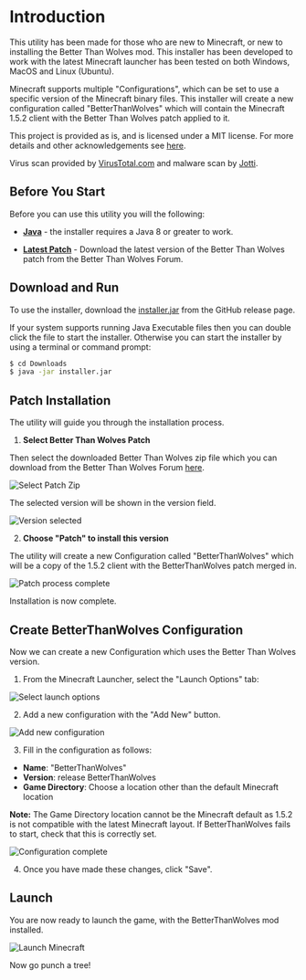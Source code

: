 # Introduction

This utility has been made for those who are new to Minecraft, or new to 
installing the Better Than Wolves mod. This installer has been developed 
to work with the latest Minecraft launcher has been tested on both 
Windows, MacOS and Linux (Ubuntu).

Minecraft supports multiple "Configurations", which can be set to use
a specific version of the Minecraft binary files. This installer will 
create a new configuration called "BetterThanWolves" which will contain
the Minecraft 1.5.2 client with the Better Than Wolves patch applied 
to it.

This project is provided as is, and is licensed under a MIT license. 
For more details and other acknowledgements see [here](Extra.MD).

Virus scan provided by [VirusTotal.com](https://www.virustotal.com/#/file/ce6c84625790d6a05e74d819210223eb8eb4d135cdd71c1e06c83c1aa6ca7034/detection)
and malware scan by [Jotti](https://virusscan.jotti.org/en-GB/filescanjob/ij2bfsxzur).

## Before You Start

Before you can use this utility you will the following:

* **[Java](https://java.com/en/download/)** - the installer requires a 
Java 8 or greater to work.

* **[Latest Patch](http://www.sargunster.com/btwforum/viewforum.php?f=3)** - Download the latest version of the Better Than Wolves
patch from the Better Than Wolves Forum.

## Download and Run

To use the installer, download the [installer.jar](https://github.com/rwapshott/btw-installer/releases/download/latest/installer.jar) 
from the GitHub release page.

If your system supports running Java Executable files then you can 
double click the file to start the installer. Otherwise you can 
start the installer by using a terminal or command prompt:

```bash
$ cd Downloads
$ java -jar installer.jar
```

## Patch Installation

The utility will guide you through the installation process.

1) **Select Better Than Wolves Patch**

Then select the downloaded Better Than Wolves zip file which you 
can download from the Better Than Wolves Forum [here](http://www.sargunster.com/btwforum/viewforum.php?f=3).

![Select Patch Zip](images/patch-choose-zip.png)

The selected version will be shown in the version field.

![Version selected](images/patch-version-selected.png)

2) **Choose "Patch" to install this version**

The utility will create a new Configuration called "BetterThanWolves" which 
will be a copy of the 1.5.2 client with the BetterThanWolves patch merged in.

![Patch process complete](images/patch-version-installed.png)

Installation is now complete.

## Create BetterThanWolves Configuration

Now we can create a new Configuration which uses the Better Than Wolves
version.

1) From the Minecraft Launcher, select the "Launch Options" tab:

![Select launch options](images/mc-launch-options.png)

2) Add a new configuration with the "Add New" button.

![Add new configuration](images/mc-add-new.png)

3) Fill in the configuration as follows:

- **Name**: "BetterThanWolves"
- **Version**: release BetterThanWolves
- **Game Directory**: Choose a location other than the default Minecraft location

**Note:** The Game Directory location cannot be the Minecraft
default as 1.5.2 is not compatible with the latest Minecraft layout. If
BetterThanWolves fails to start, check that this is correctly set.

![Configuration complete](images/mc-configuration-complete.png)

4) Once you have made these changes, click "Save".

## Launch

You are now ready to launch the game, with the BetterThanWolves mod 
installed.

![Launch Minecraft](images/mc-select-btw.png)

Now go punch a tree!